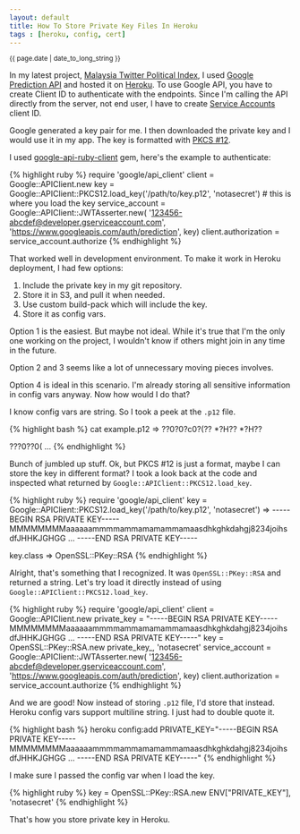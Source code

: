```yaml
---
layout: default
title: How To Store Private Key Files In Heroku
tags : [heroku, config, cert]
---
```

<p><small>{{ page.date | date_to_long_string }}</small></p>

In my latest project, [Malaysia Twitter Political Index](http://bit.ly/myelection), I used [Google Prediction API](https://developers.google.com/prediction/) and hosted it on [Heroku](http://heroku.com). To use Google API, you have to create Client ID to authenticate with the endpoints. Since I'm calling the API directly from the server, not end user, I have to create [Service Accounts](https://developers.google.com/console/help/#service_accounts) client ID.

Google generated a key pair for me. I then downloaded the private key and I would use it in my app. The key is formatted with [PKCS #12](http://www.rsa.com/rsalabs/node.asp?id=2138).

I used [google-api-ruby-client](https://github.com/google/google-api-ruby-client) gem, here's the example to authenticate:

{% highlight ruby %}
  require 'google/api_client'
  client = Google::APIClient.new
  key = Google::APIClient::PKCS12.load_key('/path/to/key.p12', 'notasecret') # this is where you load the key
  service_account = Google::APIClient::JWTAsserter.new(
      '123456-abcdef@developer.gserviceaccount.com',
      'https://www.googleapis.com/auth/prediction',
      key)
  client.authorization = service_account.authorize
{% endhighlight %}

That worked well in development environment. To make it work in Heroku deployment, I had few options:

1. Include the private key in my git repository.
1. Store it in S3, and pull it when needed.
1. Use custom build-pack which will include the key.
1. Store it as config vars.

Option 1 is the easiest. But maybe not ideal. While it's true that I'm the only one working on the project, I wouldn't know if others might join in any time in the future.

Option 2 and 3 seems like a lot of unnecessary moving pieces involves. 

Option 4 is ideal in this scenario. I'm already storing all sensitive information in config vars anyway. Now how would I do that?

I know config vars are string. So I took a peek at the `.p12` file.

{% highlight bash %}
  cat example.p12
  => ??0?0?c0?(??   *?H??
  *?H??

  ???0??0(
  ...
{% endhighlight %}

Bunch of jumbled up stuff. Ok, but PKCS #12 is just a format, maybe I can store the key in different format? I took a look back at the code and inspected what returned by `Google::APIClient::PKCS12.load_key`.

{% highlight ruby %}
  require 'google/api_client'
  key = Google::APIClient::PKCS12.load_key('/path/to/key.p12', 'notasecret') 
  => -----BEGIN RSA PRIVATE KEY-----
  MMMMMMMMaaaaaammmmammamamammamaasdhkghkdahgj8234joihsdfJHHKJGHGG
  ...
  -----END RSA PRIVATE KEY-----
  
  key.class
  => OpenSSL::PKey::RSA
{% endhighlight %}

Alright, that's something that I recognized. It was `OpenSSL::PKey::RSA` and returned a string. Let's try load it directly instead of using `Google::APIClient::PKCS12.load_key`.

{% highlight ruby %}
  require 'google/api_client'
  client = Google::APIClient.new
  private_key = "-----BEGIN RSA PRIVATE KEY-----
  MMMMMMMMaaaaaammmmammamamammamaasdhkghkdahgj8234joihsdfJHHKJGHGG
  ...
  -----END RSA PRIVATE KEY-----"
  key = OpenSSL::PKey::RSA.new private_key_, 'notasecret'
  service_account = Google::APIClient::JWTAsserter.new(
      '123456-abcdef@developer.gserviceaccount.com',
      'https://www.googleapis.com/auth/prediction',
      key)
  client.authorization = service_account.authorize
{% endhighlight %}

And we are good! Now instead of storing `.p12` file, I'd store that instead. Heroku config vars support multiline string. I just had to double quote it.

{% highlight bash %}
  heroku config:add PRIVATE_KEY="-----BEGIN RSA PRIVATE KEY-----
  MMMMMMMMaaaaaammmmammamamammamaasdhkghkdahgj8234joihsdfJHHKJGHGG
  ...
  -----END RSA PRIVATE KEY-----"
{% endhighlight %}

I make sure I passed the config var when I load the key.

{% highlight ruby %}
  key = OpenSSL::PKey::RSA.new ENV["PRIVATE_KEY"], 'notasecret'
{% endhighlight %}

That's how you store private key in Heroku.